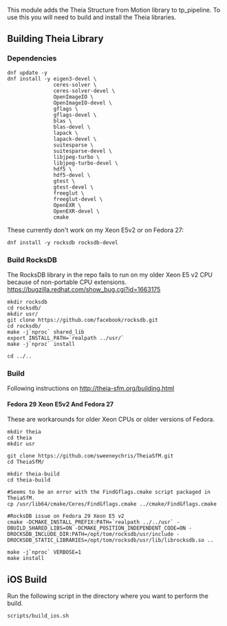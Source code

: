 
This module adds the Theia Structure from Motion library to tp_pipeline. To use this you will need to build and install the Theia libraries.

## Building Theia Library

### Dependencies
```
dnf update -y
dnf install -y eigen3-devel \
               ceres-solver \
               ceres-solver-devel \
               OpenImageIO \
               OpenImageIO-devel \
               gflags \
               gflags-devel \
               blas \
               blas-devel \
               lapack \
               lapack-devel \
               suitesparse \
               suitesparse-devel \
               libjpeg-turbo \
               libjpeg-turbo-devel \
               hdf5 \
               hdf5-devel \
               gtest \
               gtest-devel \
               freeglut \
               freeglut-devel \
               OpenEXR \
               OpenEXR-devel \
               cmake
```

These currently don't work on my Xeon E5v2 or on Fedora 27:
```
dnf install -y rocksdb rocksdb-devel
```

### Build RocksDB
The RocksDB library in the repo fails to run on my older Xeon E5 v2 CPU because of non-portable CPU extensions. 
https://bugzilla.redhat.com/show_bug.cgi?id=1663175

```
mkdir rocksdb
cd rocksdb/
mkdir usr/
git clone https://github.com/facebook/rocksdb.git
cd rocksdb/
make -j`nproc` shared_lib
export INSTALL_PATH=`realpath ../usr/`
make -j`nproc` install

cd ../..

```

### Build
Following instructions on http://theia-sfm.org/building.html

#### Fedora 29 Xeon E5v2 And Fedora 27
These are workarounds for older Xeon CPUs or older versions of Fedora.
```
mkdir theia
cd theia
mkdir usr

git clone https://github.com/sweeneychris/TheiaSfM.git
cd TheiaSfM/

mkdir theia-build
cd theia-build

#Seems to be an error with the FindGflags.cmake script packaged in TheiaSfM.
cp /usr/lib64/cmake/Ceres/FindGflags.cmake ../cmake/FindGflags.cmake

#RocksDB issue on Fedora 29 Xeon E5 v2
cmake -DCMAKE_INSTALL_PREFIX:PATH=`realpath ../../usr` -DBUILD_SHARED_LIBS=ON -DCMAKE_POSITION_INDEPENDENT_CODE=ON -DROCKSDB_INCLUDE_DIR:PATH=/opt/tom/rocksdb/usr/include -DROCKSDB_STATIC_LIBRARIES=/opt/tom/rocksdb/usr/lib/librocksdb.so ..

make -j`nproc` VERBOSE=1
make install

```

## iOS Build
Run the following script in the directory where you want to perform the build.
```
scripts/build_ios.sh

```

